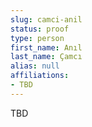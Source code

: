 ```yaml
---
slug: camci-anil
status: proof
type: person
first_name: Anıl
last_name: Çamcı
alias: null
affiliations:
- TBD
---
```


TBD

